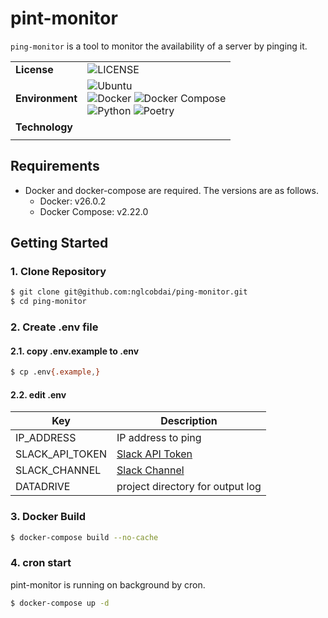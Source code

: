 # pint-monitor

`ping-monitor` is a tool to monitor the availability of a server by pinging it.

|                 |                                                                                                                                                                                                                                                                                                                                                                                                                                                                                    |
| --------------- | ---------------------------------------------------------------------------------------------------------------------------------------------------------------------------------------------------------------------------------------------------------------------------------------------------------------------------------------------------------------------------------------------------------------------------------------------------------------------------------- |
| **License**     | ![LICENSE](https://img.shields.io/badge/license-MIT-blue.svg?style=flat)                                                                                                                                                                                                                                                                                                                                                                                                           |
| **Environment** | ![Ubuntu](https://img.shields.io/badge/-Ubuntu_22.04_LTS-fad9c1.svg?logo=ubuntu&style=flat) <br> ![Docker](https://img.shields.io/badge/-Docker_v26.0.2-0055a4.svg?logo=docker&style=flat) ![Docker Compose](https://img.shields.io/badge/-Docker_Compose_v2.22.0-0055a4.svg?logo=docker&style=flat) <br> ![Python](https://img.shields.io/badge/-Python_3.10-F9DC3E.svg?logo=python&style=flat) ![Poetry](https://img.shields.io/badge/-Poetry-2c2d72.svg?logo=python&style=flat) |
| **Technology**  |                                                                                                                                                                                                                                                                                                                                                                                                                                                                                    |
|                 |

## Requirements

- Docker and docker-compose are required. The versions are as follows.
  - Docker: v26.0.2
  - Docker Compose: v2.22.0

## Getting Started

### 1. Clone Repository

```sh
$ git clone git@github.com:nglcobdai/ping-monitor.git
$ cd ping-monitor
```

### 2. Create .env file

#### 2.1. copy .env.example to .env

```sh
$ cp .env{.example,}
```

#### 2.2. edit .env

| Key             | Description                                                                        |
| --------------- | ---------------------------------------------------------------------------------- |
| IP_ADDRESS      | IP address to ping                                                                 |
| SLACK_API_TOKEN | [Slack API Token](https://nglcobdai.github.io/nglcobdai-utils/Installation/Slack/) |
| SLACK_CHANNEL   | [Slack Channel](https://nglcobdai.github.io/nglcobdai-utils/Installation/Slack/)   |
| DATADRIVE       | project directory for output log                                                   |

### 3. Docker Build

```sh
$ docker-compose build --no-cache
```

### 4. cron start

pint-monitor is running on background by cron.

```sh
$ docker-compose up -d
```
